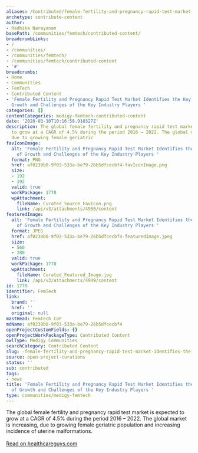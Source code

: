 ```yaml
---
aliases: /Contributed/female-fertility-and-pregnancy-rapid-test-market-identifies-the-key-drivers-of-growth-and-challenges-of-the-key-industry-players
archetype: contribute-content
author:
- Radhika Narayanan
basePath: /communities/femtech/contributed-content/
breadcrumbLinks:
- /
- /communities/
- /communities/femtech/
- /communities/femtech/contributed-content
- '#'
breadcrumbs:
- Home
- Communities
- FemTech
- Contributed Content
- 'Female Fertility and Pregnancy Rapid Test Market Identifies the Key Drivers of
  Growth and Challenges of the Key Industry Players '
categories: []
contentCategories: medigy-femtech-contributed-content
date: '2020-03-10T10:16:58.910327Z'
description: The global female fertility and pregnancy rapid test market is expected
  to grow at a CAGR of 4.5% during the period 2016 – 2022. The global market is increasing,
  due to growing female geriatric
favIconImage:
  alt: 'Female Fertility and Pregnancy Rapid Test Market Identifies the Key Drivers
    of Growth and Challenges of the Key Industry Players '
  format: PNG
  href: af0239b0-9f03-533a-be79-26b5dfcecbf4-favIconImage.png
  size:
  - 192
  - 192
  valid: true
  workPackage: 1770
  wpAttachment:
    fileName: Curated_Source_FavIcon.png
    link: /api/v3/attachments/4950/content
featuredImage:
  alt: 'Female Fertility and Pregnancy Rapid Test Market Identifies the Key Drivers
    of Growth and Challenges of the Key Industry Players '
  format: JPEG
  href: af0239b0-9f03-533a-be79-26b5dfcecbf4-featuredImage.jpeg
  size:
  - 560
  - 288
  valid: true
  workPackage: 1770
  wpAttachment:
    fileName: Curated_Featured_Image.jpg
    link: /api/v3/attachments/4949/content
id: 1770
identifier: FemTech
link:
  brand: ''
  href: ''
  original: null
mastHead: FemTech CoP
mdName: af0239b0-9f03-533a-be79-26b5dfcecbf4
openProjectCustomFields: {}
openProjectWorkPackageType: Contributed Content
owlType: Medigy Communities
searchCategory: Contributed Content
slug: -female-fertility-and-pregnancy-rapid-test-market-identifies-the-key-drivers-of-growth-and-challenges-of-the-key-industry-players
source: open-project-curations
status: ''
sub: contributed
tags:
- news
title: 'Female Fertility and Pregnancy Rapid Test Market Identifies the Key Drivers
  of Growth and Challenges of the Key Industry Players '
type: communities/medigy-femtech
---
```


<p>The global female fertility and pregnancy rapid test market is expected to grow at a CAGR of 4.5% during the period 2016 – 2022. The global market is increasing, due to growing female geriatric population and increasing incidence of uterine malformations.&nbsp;<br><br><a href="https://www.healthcareguys.com/newscenter/female-fertility-and-pregnancy-rapid-test-market-identifies-the-key-drivers-of-growth-and-challenges-of-the-key-industry-players/">Read on healthcareguys.com</a></p>